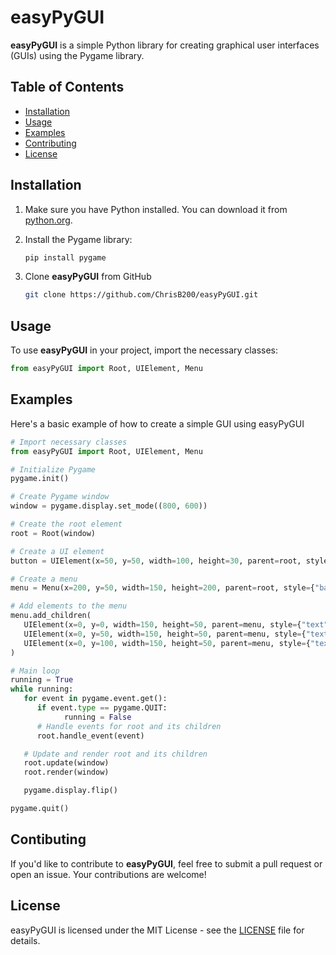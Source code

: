 # easyPyGUI

**easyPyGUI** is a simple Python library for creating graphical user interfaces (GUIs) using the Pygame library.

## Table of Contents

- [Installation](#installation)
- [Usage](#usage)
- [Examples](#examples)
- [Contributing](#contributing)
- [License](#license)

## Installation

1. Make sure you have Python installed. You can download it from [python.org](https://www.python.org/).
2. Install the Pygame library:

   ```bash
   pip install pygame

3. Clone **easyPyGUI** from GitHub
   ```bash
   git clone https://github.com/ChrisB200/easyPyGUI.git

## Usage

To use **easyPyGUI** in your project, import the necessary classes:

   ```python
   from easyPyGUI import Root, UIElement, Menu
   ```

## Examples

Here's a basic example of how to create a simple GUI using easyPyGUI

   ```python
   # Import necessary classes
   from easyPyGUI import Root, UIElement, Menu

   # Initialize Pygame
   pygame.init()

   # Create Pygame window
   window = pygame.display.set_mode((800, 600))

   # Create the root element
   root = Root(window)

   # Create a UI element
   button = UIElement(x=50, y=50, width=100, height=30, parent=root, style={"text": "Click me!"})

   # Create a menu
   menu = Menu(x=200, y=50, width=150, height=200, parent=root, style={"background": (200, 200, 200)})

   # Add elements to the menu
   menu.add_children(
      UIElement(x=0, y=0, width=150, height=50, parent=menu, style={"text": "Option 1"}),
      UIElement(x=0, y=50, width=150, height=50, parent=menu, style={"text": "Option 2"}),
      UIElement(x=0, y=100, width=150, height=50, parent=menu, style={"text": "Option 3"})
   )

   # Main loop
   running = True
   while running:
      for event in pygame.event.get():
         if event.type == pygame.QUIT:
               running = False
         # Handle events for root and its children
         root.handle_event(event)

      # Update and render root and its children
      root.update(window)
      root.render(window)

      pygame.display.flip()

   pygame.quit()
   ```
   
## Contibuting

If you'd like to contribute to **easyPyGUI**, feel free to submit a pull request or open an issue. Your contributions are welcome!

## License

easyPyGUI is licensed under the MIT License - see the [LICENSE](LICENSE) file for details.

